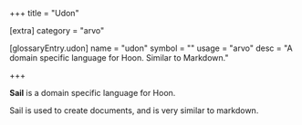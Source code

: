 +++
title = "Udon"

[extra]
category = "arvo"

[glossaryEntry.udon]
name = "udon"
symbol = ""
usage = "arvo"
desc = "A domain specific language for Hoon. Similar to Markdown."

+++

**Sail** is a domain specific language for Hoon.

Sail is used to create documents, and is very similar to markdown.

